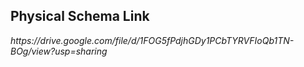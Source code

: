 <h2> Physical Schema Link</h2>
<i><a>https://drive.google.com/file/d/1FOG5fPdjhGDy1PCbTYRVFIoQb1TN-BOg/view?usp=sharing</a></i>